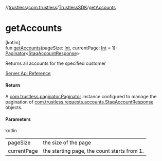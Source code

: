 //[trustless](../../../index.md)/[com.trustless](../index.md)/[TrustlessSDK](index.md)/[getAccounts](get-accounts.md)

# getAccounts

[kotlin]\
fun [getAccounts](get-accounts.md)(pageSize: [Int](https://kotlinlang.org/api/latest/jvm/stdlib/kotlin/-int/index.html), currentPage: [Int](https://kotlinlang.org/api/latest/jvm/stdlib/kotlin/-int/index.html) = 1): [Paginator](../../com.trustless.paginator/-paginator/index.md)&lt;[StaqAccountResponse](../../com.trustless.requests.accounts/-staq-account-response/index.md)&gt;

Returns all accounts for the specified customer

[Server Api Reference](https://developer.staq.io/docs/apis/accounts#/Accounts/List%20all%20customer's%20accounts)

#### Return

A [com.trustless.paginator.Paginator](../../com.trustless.paginator/-paginator/index.md) instance configured to manage the pagination of [com.trustless.requests.accounts.StaqAccountResponse](../../com.trustless.requests.accounts/-staq-account-response/index.md) objects.

#### Parameters

kotlin

| | |
|---|---|
| pageSize | the size of the page |
| currentPage | the starting page, the count starts from 1. |
